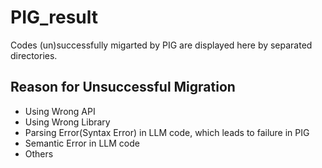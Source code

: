# PIG_result
Codes (un)successfully migarted by PIG are displayed here by separated directories.

## Reason for Unsuccessful Migration
- Using Wrong API
- Using Wrong Library
- Parsing Error(Syntax Error) in LLM code, which leads to failure in PIG
- Semantic Error in LLM code
- Others
